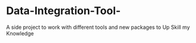# Data-Integration-Tool-
A side project to work with different tools and new packages to Up Skill my Knowledge 
